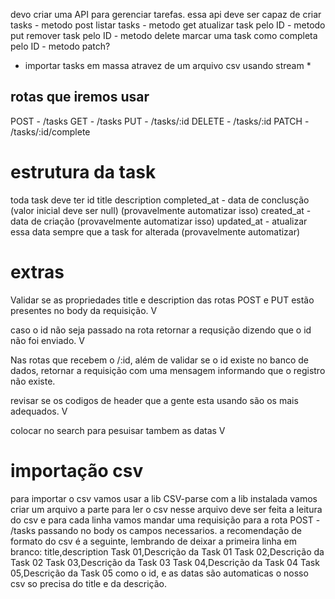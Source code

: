 devo criar uma API para gerenciar tarefas. essa api deve ser capaz de 
criar tasks - metodo post
listar tasks - metodo get
atualizar task pelo ID - metodo put
remover task pelo ID - metodo delete
marcar uma task como completa pelo ID - metodo patch?
* importar tasks em massa atravez de um arquivo csv usando stream * 

## rotas que iremos usar
POST - /tasks
GET - /tasks
PUT - /tasks/:id
DELETE - /tasks/:id
PATCH - /tasks/:id/complete

# estrutura da task
toda task deve ter
id 
title
description
completed_at - data de conclusção (valor inicial deve ser null) (provavelmente automatizar isso)
created_at - data de criação (provavelmente automatizar isso)
updated_at - atualizar essa data sempre que a task for alterada (provavelmente automatizar)

# extras
Validar se as propriedades title e description das rotas POST e PUT estão presentes no body da requisição. V


caso o id não seja passado na rota retornar a requsição dizendo que o id não foi enviado. V

Nas rotas que recebem o /:id, além de validar se o id existe no banco de dados, retornar a requisição com uma mensagem informando que o registro não existe.

revisar se os codigos de header que a gente esta usando são os mais adequados. V

colocar no search para pesuisar tambem as datas V

# importação csv
para importar o csv vamos usar a lib CSV-parse com a lib instalada vamos criar um arquivo a parte para ler o csv
nesse arquivo deve ser feita a leitura do csv e para cada linha vamos mandar uma requisição para a rota POST - /tasks passando no body os campos necessarios. a recomendação de formato do csv é a seguinte, lembrando de deixar a primeira linha em branco:
title,description
Task 01,Descrição da Task 01
Task 02,Descrição da Task 02
Task 03,Descrição da Task 03
Task 04,Descrição da Task 04
Task 05,Descrição da Task 05
como o id, e as datas são automaticas o nosso csv so precisa do title e da descrição.


